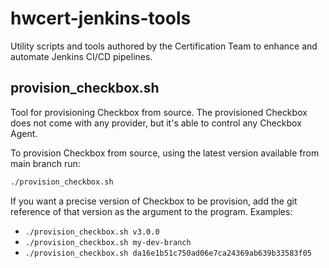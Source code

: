 # hwcert-jenkins-tools

Utility scripts and tools authored by the Certification Team to enhance and automate Jenkins CI/CD pipelines.

## provision_checkbox.sh

Tool for provisioning Checkbox from source. The provisioned Checkbox does not
come with any provider, but it's able to control any Checkbox Agent.

To provision Checkbox from source, using the latest version available from main branch run:

```bash
./provision_checkbox.sh
```

If you want a precise version of Checkbox to be provision, add the git
reference of that version as the argument to the program.
Examples:

* `./provision_checkbox.sh v3.0.0`
* `./provision_checkbox.sh my-dev-branch`
* `./provision_checkbox.sh da16e1b51c750ad06e7ca24369ab639b33583f05`
